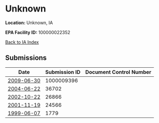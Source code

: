 # Unknown

**Location:** Unknown, IA

**EPA Facility ID:** 100000022352

[Back to IA Index](../../index.md)

## Submissions

| Date | Submission ID | Document Control Number |
|------|--------------|-------------------------|
| [2009-06-30](submissions/1000009396.md) | 1000009396 |  |
| [2004-06-22](submissions/36702.md) | 36702 |  |
| [2002-10-22](submissions/26866.md) | 26866 |  |
| [2001-11-19](submissions/24566.md) | 24566 |  |
| [1999-06-07](submissions/1779.md) | 1779 |  |
